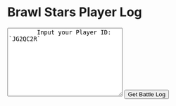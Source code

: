 <html lang="en">
<head>
    <meta charset="UTF-8">
    <meta name="viewport" content="width=device-width, initial-scale=1.0">
    <title>Brawl Stars Player Log</title>
    <script src="https://cdn.jsdelivr.net/npm/marked/marked.min.js"></script>
</head>
<body>
    <h1>Brawl Stars Player Log</h1>
    <!-- Markdown input area -->
    <textarea id="markdown-input" rows="10" cols="30">
        Input your Player ID: `JG2QC2R`
    </textarea>
    <!-- Button to trigger POST request -->
    <button onclick="sendPostRequest()">Get Battle Log</button>
    <!-- Display response -->
    <pre id="response-output"></pre>
    <script>
        function sendPostRequest() {
            // Get the input value
            const markdownInput = document.getElementById('markdown-input').value;
            // Parse the player ID from the Markdown input
            const playerID = markdownInput.match(/`([^`]+)`/)[1];
            // Format the URL
            const url = `https://api.brawlstars.com/v1/players/%23${playerID}/battlelog`;
            // Set up the headers (replace 'YOUR_ACCESS_TOKEN' with your actual token)
            const headers = {
                'Content-Type': 'application/json',
                'Authorization': 'Bearer YOUR_ACCESS_TOKEN'
            };
            // Send the POST request
            fetch(url, {
                method: 'POST',
                headers: headers
            })
            .then(response => response.json())
            .then(data => {
                // Display the response
                document.getElementById('response-output').innerText = JSON.stringify(data, null, 2);
            })
            .catch(error => {
                document.getElementById('response-output').innerText = `Error: ${error}`;
            });
        }
    </script>
</body>
</html>
